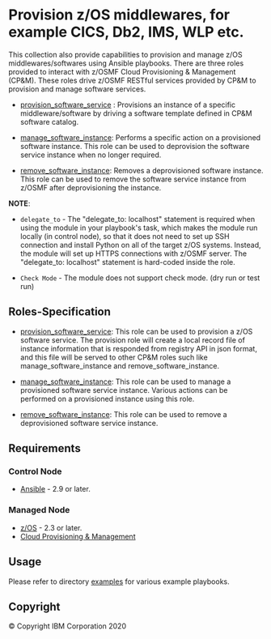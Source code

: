 # Provision z/OS middlewares, for example CICS, Db2, IMS, WLP etc.

This collection also provide capabilities to provision and manage z/OS middlewares/softwares using Ansible playbooks. There are three roles provided to interact with z/OSMF Cloud Provisioning & Management (CP&M). These roles drive z/OSMF RESTful services provided by CP&M to provision and manage software services.

- [provision_software_service](../roles/provision_software_service) : Provisions an instance of a specific middleware/software by driving a software template defined in CP&M software catalog.

- [manage_software_instance](../roles/manage_software_instance): Performs a specific action on a provisioned software instance. This role can be used to deprovision the software service instance when no longer required.

- [remove_software_instance](../roles/remove_software_instance): Removes a deprovisioned software instance. This role can be used to remove the software service instance from z/OSMF after deprovisioning the instance.

**NOTE**:

- `delegate_to` - The "delegate_to: localhost" statement is required when using the module in your playbook's task, which makes the module run locally (in control node), so that it does not need to set up SSH connection and install Python on all of the target z/OS systems. Instead, the module will set up HTTPS connections with z/OSMF server. The "delegate_to: localhost" statement is hard-coded inside the role.

- `Check Mode` - The module does not support check mode. (dry run or test run)

## Roles-Specification

- [provision_software_service](../roles/provision_software_service/README.md): This role can be used to provision a z/OS software service. The provision role will create a local record file of instance information that is responded from registry API in json format, and this file will be served to other CP&M roles such like manage_software_instance and
remove_software_instance.

- [manage_software_instance](../roles/manage_software_instance/README.md): This role can be used to manage a provisioned software service instance. Various actions can be performed on a provisioned instance using this role.

- [remove_software_instance](../roles/remove_software_instance/README.md): This role can be used to remove a deprovisioned software service instance.

## Requirements

### Control Node

- [Ansible](https://docs.ansible.com/ansible/latest/installation_guide/intro_installation.html) - 2.9 or later.

### Managed Node

- [z/OS](https://www.ibm.com/support/knowledgecenter/SSLTBW_2.3.0/com.ibm.zos.v2r3/en/homepage.html) - 2.3 or later.
- [Cloud Provisioning & Management](https://www.ibm.com/support/z-content-solutions/cloud-provisioning)

## Usage

Please refer to directory [examples](../examples/README.md) for various example playbooks.

## Copyright

© Copyright IBM Corporation 2020
